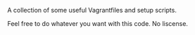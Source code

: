 A collection of some useful Vagrantfiles and setup scripts.

Feel free to do whatever you want with this code.
No liscense.
